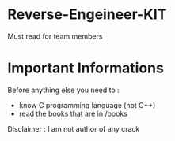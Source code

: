 # Reverse-Engeineer-KIT
Must read for team members

# Important Informations
Before anything else you need to :
- know C programming language (not C++)
- read the books that are in /books

Disclaimer : I am not author of any crack
